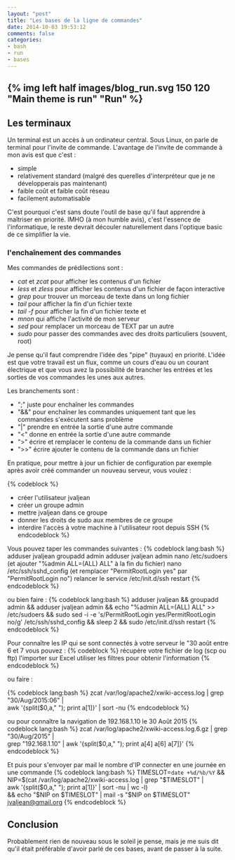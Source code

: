 ```yaml
---
layout: "post"
title: "Les bases de la ligne de commandes"
date: 2014-10-03 19:53:12
comments: false
categories:
- bash
- run
- bases
---
```


{% img left half images/blog_run.svg 150 120 "Main theme is run" "Run" %}
---
## Les terminaux
Un terminal est un accès à un ordinateur central. Sous Linux, on parle de terminal pour l'invite de commande. L'avantage de l'invite de commande à mon avis est que c'est :

  - simple
  - relativement standard (malgré des querelles d'interpréteur que je ne développerais pas maintenant)
  - faible coût et faible coût réseau
  - facilement automatisable

  
C'est pourquoi c'est sans doute l'outil de base qu'il faut apprendre à maîtriser en priorité. IMHO (à mon humble avis), c'est l'essence de l'informatique, le reste devrait découler naturellement dans l'optique basic de ce simplifier la vie.

### l'enchaînement des commandes
Mes commandes de prédilections sont :

  - *cat* et *zcat* pour afficher les contenus d'un fichier
  - *less* et *zless* pour afficher les contenus d'un fichier de façon interactive
  - *grep* pour trouver un morceau de texte dans un long fichier
  - *tail* pour afficher la fin d'un fichier texte
  - *tail -f* pour afficher la fin d'un fichier texte et 
  - *mnon* qui affiche l'activité de mon serveur
  - *sed* pour remplacer un morceau de TEXT par un autre
  - *sudo* pour passer des commandes avec des droits particuliers (souvent, root)

Je pense qu'il faut comprendre l'idée des "pipe" (tuyaux) en priorité. L'idée est que votre travail est un flux, comme un cours d'eau ou un courant électrique et que vous avez la possibilité de brancher les entrées et les sorties de vos commandes les unes aux autres.

Les branchements sont :

 - ";" juste pour enchaîner les commandes
 - "&&" pour enchaîner les commandes uniquement tant que les commandes s'exécutent sans problème
 - "|" prendre en entrée la sortie d'une autre commande
 - "<" donne en entrée la sortie d'une autre commande
 - ">" écrire et remplacer le contenu de la commande dans un fichier 
 - ">>" écrire ajouter le contenu de la commande dans un fichier

En pratique, pour mettre à jour un fichier de configuration par exemple après avoir créé commander un nouveau serveur, vous voulez :

{% codeblock %}
 - créer l'utilisateur jvaljean 
 - créer un groupe admin
 - mettre jvaljean dans ce groupe
 - donner les droits de sudo aux membres de ce groupe 
 - interdire l'accès à votre machine à l'utilisateur root depuis SSH
{% endcodeblock %}

Vous pouvez taper les commandes suivantes : 
{% codeblock lang:bash %}
adduser jvaljean
groupadd admin
adduser jvaljean admin
nano /etc/sudoers (et ajouter "%admin    ALL=(ALL) ALL" à la fin du fichier)
nano /etc/ssh/sshd_config (et remplacer "PermitRootLogin yes" par "PermitRootLogin no") 
relancer le service /etc/init.d/ssh restart
{% endcodeblock %}

ou bien faire :
{% codeblock lang:bash %}
adduser jvaljean && groupadd admin && adduser jvaljean admin && echo "%admin    ALL=(ALL) ALL" >> /etc/sudoers && sudo sed -i -e 's/PermitRootLogin yes/PermitRootLogin no/g' /etc/ssh/sshd_config && sleep 2 && sudo /etc/init.d/ssh restart
{% endcodeblock %}

Pour connaître les IP qui se sont connectés à votre serveur le "30 août entre 6 et 7 vous pouvez :
{% codeblock %}
récupère votre fichier de log (scp ou ftp)
l'importer sur Excel
utiliser les filtres pour obtenir l'information
{% endcodeblock %}

ou faire :

{% codeblock lang:bash %}
zcat /var/log/apache2/xwiki-access.log | grep "30/Aug/2015:06" | \
awk '{split($0,a," "); print a[1]}' | sort -nu 
{% endcodeblock %}

ou pour connaître la navigation de 192.168.1.10 le 30 Août 2015
{% codeblock lang:bash %}
zcat /var/log/apache2/xwiki-access.log.6.gz | grep "30/Aug/2015" | \
grep "192.168.1.10" | awk '{split($0,a," "); print a[4] a[6] a[7]}'
{% endcodeblock %}


Et puis pour s'envoyer par mail le nombre d'IP connecter en une journée en une commande
{% codeblock lang:bash %}
TIMESLOT=`date +%d/%b/%Y` && \
NIP=$(cat /var/log/apache2/xwiki-access.log | grep "$TIMESLOT" | \
awk '{split($0,a," "); print a[1]}' | sort -nu | wc -l) \
&& echo "$NIP on $TIMESLOT" | mail -s "$NIP on $TIMESLOT" jvaljean@gmail.org
{% endcodeblock %}

## Conclusion
Probablement rien de nouveau sous le soleil je pense, mais je me suis dit qu'il était préférable d'avoir parlé de ces bases, avant de passer à la suite.